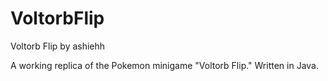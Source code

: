 # VoltorbFlip
Voltorb Flip by ashiehh

A working replica of the Pokemon minigame "Voltorb Flip." Written in Java.
